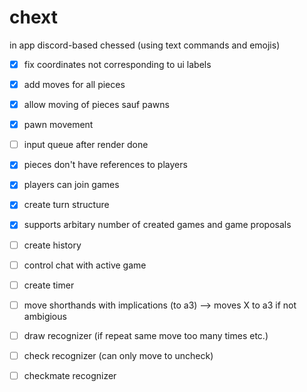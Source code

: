 # chext
 in app discord-based chessed (using text commands and emojis)
 
 - [x] fix coordinates not corresponding to ui labels
 - [x] add moves for all pieces
 - [x] allow moving of pieces sauf pawns
 - [x] pawn movement
 - [ ] input queue after render done
 - [x] pieces don't have references to players
 - [x] players can join games
 - [x] create turn structure
 - [x] supports arbitary number of created games and game proposals
 - [ ] create history
 - [ ] control chat with active game
 - [ ] create timer
 - [ ] move shorthands with implications (to a3) --> moves X to a3 if not ambigious
 - [ ] draw recognizer (if repeat same move too many times etc.)
 - [ ] check recognizer (can only move to uncheck)
 - [ ] checkmate recognizer

